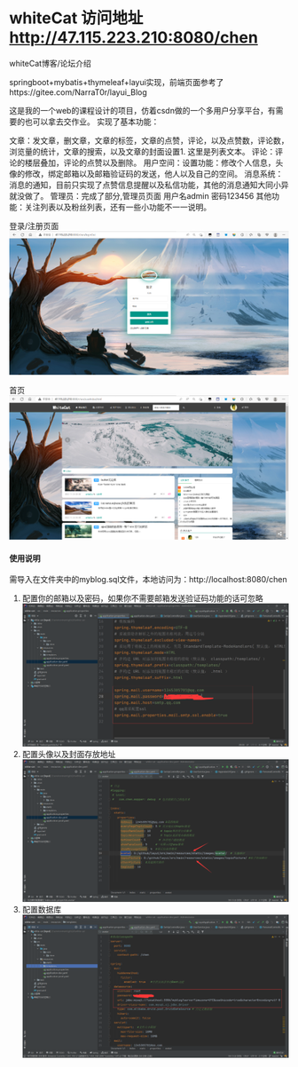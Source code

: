 # whiteCat 访问地址  http://47.115.223.210:8080/chen

whiteCat博客/论坛介绍

springboot+mybatis+thymeleaf+layui实现，前端页面参考了https://gitee.com/NarraT0r/layui_Blog

这是我的一个web的课程设计的项目，仿着csdn做的一个多用户分享平台，有需要的也可以拿去交作业。
实现了基本功能：

文章：发文章，删文章，文章的标签，文章的点赞，评论，以及点赞数，评论数，浏览量的统计，文章的搜索，以及文章的封面设置1. 这里是列表文本。
评论：评论的楼层叠加，评论的点赞以及删除。
用户空间：设置功能：修改个人信息，头像的修改，绑定邮箱以及邮箱验证码的发送，他人以及自己的空间。
消息系统：消息的通知，目前只实现了点赞信息提醒以及私信功能，其他的消息通知大同小异就没做了。
管理员：完成了部分,管理员页面 用户名admin 密码123456
其他功能：关注列表以及粉丝列表，还有一些小功能不一一说明。


登录/注册页面
![输入图片说明](ima/login.png)

首页
![输入图片说明](ima/index.png)



#### 使用说明

需导入在文件夹中的myblog.sql文件，本地访问为：http://localhost:8080/chen

1.  配置你的邮箱以及密码，如果你不需要邮箱发送验证码功能的话可忽略
![输入图片说明](ima/%5D8QG$D3_O4Q%251$EHD%7DG~I35.png)
2.  配置头像以及封面存放地址
![输入图片说明](ima/15FU820NVR40MUALKHS4%25JM.png)
3.  配置数据库
![输入图片说明](ima/@@3RZLOBF_5%25J%7BQ%7BVD%25OX7E.png)





